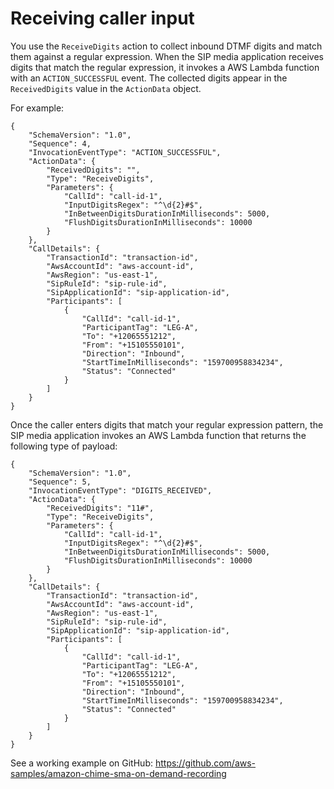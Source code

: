 # Receiving caller input<a name="case-4"></a>

You use the `ReceiveDigits` action to collect inbound DTMF digits and match them against a regular expression\. When the SIP media application receives digits that match the regular expression, it invokes a AWS Lambda function with an `ACTION_SUCCESSFUL` event\. The collected digits appear in the `ReceivedDigits` value in the `ActionData` object\.

For example:

```
{
    "SchemaVersion": "1.0",
    "Sequence": 4,
    "InvocationEventType": "ACTION_SUCCESSFUL",
    "ActionData": {
        "ReceivedDigits": "",
        "Type": "ReceiveDigits",
        "Parameters": {
            "CallId": "call-id-1",
            "InputDigitsRegex": "^\d{2}#$",
            "InBetweenDigitsDurationInMilliseconds": 5000,
            "FlushDigitsDurationInMilliseconds": 10000
        }
    },
    "CallDetails": {
        "TransactionId": "transaction-id",
        "AwsAccountId": "aws-account-id",
        "AwsRegion": "us-east-1",
        "SipRuleId": "sip-rule-id",
        "SipApplicationId": "sip-application-id",
        "Participants": [
            {
                "CallId": "call-id-1",
                "ParticipantTag": "LEG-A",
                "To": "+12065551212",
                "From": "+15105550101",
                "Direction": "Inbound",
                "StartTimeInMilliseconds": "159700958834234",
                "Status": "Connected"
            }
        ]
    }
}
```

Once the caller enters digits that match your regular expression pattern, the SIP media application invokes an AWS Lambda function that returns the following type of payload:

```
{
    "SchemaVersion": "1.0",
    "Sequence": 5,
    "InvocationEventType": "DIGITS_RECEIVED",
    "ActionData": {
        "ReceivedDigits": "11#",
        "Type": "ReceiveDigits",
        "Parameters": {
            "CallId": "call-id-1",
            "InputDigitsRegex": "^\d{2}#$",
            "InBetweenDigitsDurationInMilliseconds": 5000,
            "FlushDigitsDurationInMilliseconds": 10000
        }
    },
    "CallDetails": {
        "TransactionId": "transaction-id",
        "AwsAccountId": "aws-account-id",
        "AwsRegion": "us-east-1",
        "SipRuleId": "sip-rule-id",
        "SipApplicationId": "sip-application-id",
        "Participants": [
            {
                "CallId": "call-id-1",
                "ParticipantTag": "LEG-A",
                "To": "+12065551212",
                "From": "+15105550101",
                "Direction": "Inbound",
                "StartTimeInMilliseconds": "159700958834234",
                "Status": "Connected"
            }
        ]
    }
}
```

See a working example on GitHub: [https://github\.com/aws\-samples/amazon\-chime\-sma\-on\-demand\-recording](https://github.com/aws-samples/amazon-chime-sma-on-demand-recording)